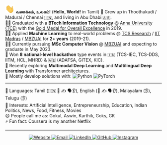 <img src="https://raw.githubusercontent.com/ABSphreak/ABSphreak/master/gifs/Hi.gif" width="30px"> **வணக்கம்,  உலகம்!** (**Hello, World!** in Tamil) 
📍 Grew up in Thoothukudi / Madurai / Chennai 🇮🇳, and living in Abu Dhabi 🇦🇪.  
👨‍🎓 Graduated with a **BTech Information Technology** @ [Anna University (TCE)](https://www.tce.edu) with the [Gold Medal for Overall Excellence](https://www.tce.edu/sites/default/files/BOS-Awardees-2019.pdf) in 2019.   
👨‍💻 Applied **Machine Learning** to real-world problems @ [TCS Research](https://www.tcs.com/making-big-data-work-for-you) / [IIT Madras](https://ai4bharat.org/) / [MBZUAI](https://www.sprintai.org/) for **2+ years** (2019-21).  
👨‍🎓 Currently pursuing **MSc Computer Vision** @ [MBZUAI](https://mbzuai.ac.ae/study/academic-programs/msc/computer-vision) and expecting to graduate in May 2023.  
🥇 Won **8 national-level hackathon** type events in 🇮🇳 (TCS-IEC, TCS-DDS, IITM, HCL, MHRD) & 🇦🇪 (ADAFSA, GITEX, KIC).  
🌱 Recently exploring **Multimodal Deep Learning** and **Multilingual Deep Learning** with Transformer architectures.  
🤖 Mostly develop solutions with: 
<img alt="Python" src="https://img.shields.io/badge/Python-3670A0?style=flat-square&logo=Python&logoColor=ffdd54">
<img alt="PyTorch" src="https://img.shields.io/badge/PyTorch-%23EE4C2C.svg?style=flat-square&logo=PyTorch&logoColor=white">

---

🔡 Languages: Tamil (🇮🇳 📖 ✍️ 🗣️👂), English (📖 ✍️ 🗣️👂), Malayalam (👂), Telugu (👂)   
💬 Interests: Artificial Intelligence, Entrepreneurship, Education, Indian Politics, News, Food, Fitness, Movies  
😄 People call me as: Gokul, Aswin, Karthik, Goks, GK     
⚡ Fun fact: Coursera is my another Netflix    

---

<p align='center'>
<a href="https://www.gokulkarthik.com/">
  <img alt="Website" src="https://img.shields.io/badge/Website-D14836?style=for-the-badge&logoColor=white">
</a>
<a href="mailto:mail@gokulkarthik.com">
  <img alt="Email" src="https://img.shields.io/badge/Email-D14836?style=for-the-badge&logoColor=white">
</a>
<a href="https://www.linkedin.com/in/gokulkarthik/">
  <img alt="LinkedIn" src="https://img.shields.io/badge/LinkedIn-%230077B5.svg?style=for-the-badge&logo=linkedin&logoColor=white">
</a> 
<a href="https://github.com/gokulkarthik">
  <img alt="GitHub" src="https://img.shields.io/badge/GitHub-%23121011.svg?style=for-the-badge&logo=github&logoColor=white">
</a>
<a href="https://www.instagram.com/gokulkarthikk/">
  <img alt="Instagram" src="https://img.shields.io/badge/Instagram-%23E4405F.svg?style=for-the-badge&logo=Instagram&logoColor=white">
</a>
</p>

<!-- https://github.com/Ileriayo/markdown-badges -->
